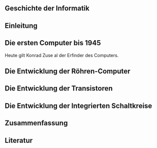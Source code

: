 ## Geschichte der Informatik    

## Einleitung

## Die ersten Computer bis 1945

Heute gilt Konrad Zuse al der Erfinder des Computers.

## Die Entwicklung der Röhren-Computer

## Die Entwicklung der Transistoren

## Die Entwicklung der Integrierten Schaltkreise

## Zusammenfassung

## Literatur